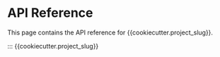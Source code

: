 # API Reference

This page contains the API reference for {{cookiecutter.project_slug}}.

::: {{cookiecutter.project_slug}}
